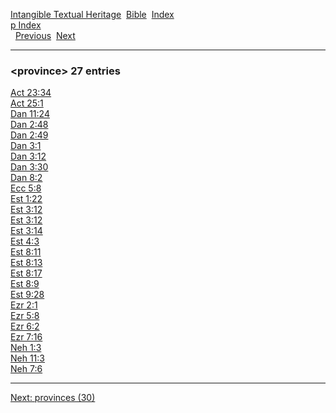 [Intangible Textual Heritage](../../index)  [Bible](../index) 
[Index](index)   
[p Index](_p_)  
  [Previous](c08942)  [Next](c08944) 

------------------------------------------------------------------------

### &lt;province&gt; 27 entries

[Act 23:34](../kjv/act023.htm#034)  
[Act 25:1](../kjv/act025.htm#001)  
[Dan 11:24](../kjv/dan011.htm#024)  
[Dan 2:48](../kjv/dan002.htm#048)  
[Dan 2:49](../kjv/dan002.htm#049)  
[Dan 3:1](../kjv/dan003.htm#001)  
[Dan 3:12](../kjv/dan003.htm#012)  
[Dan 3:30](../kjv/dan003.htm#030)  
[Dan 8:2](../kjv/dan008.htm#002)  
[Ecc 5:8](../kjv/ecc005.htm#008)  
[Est 1:22](../kjv/est001.htm#022)  
[Est 3:12](../kjv/est003.htm#012)  
[Est 3:12](../kjv/est003.htm#012)  
[Est 3:14](../kjv/est003.htm#014)  
[Est 4:3](../kjv/est004.htm#003)  
[Est 8:11](../kjv/est008.htm#011)  
[Est 8:13](../kjv/est008.htm#013)  
[Est 8:17](../kjv/est008.htm#017)  
[Est 8:9](../kjv/est008.htm#009)  
[Est 9:28](../kjv/est009.htm#028)  
[Ezr 2:1](../kjv/ezr002.htm#001)  
[Ezr 5:8](../kjv/ezr005.htm#008)  
[Ezr 6:2](../kjv/ezr006.htm#002)  
[Ezr 7:16](../kjv/ezr007.htm#016)  
[Neh 1:3](../kjv/neh001.htm#003)  
[Neh 11:3](../kjv/neh011.htm#003)  
[Neh 7:6](../kjv/neh007.htm#006)  

------------------------------------------------------------------------

[Next: provinces (30)](c08944)
